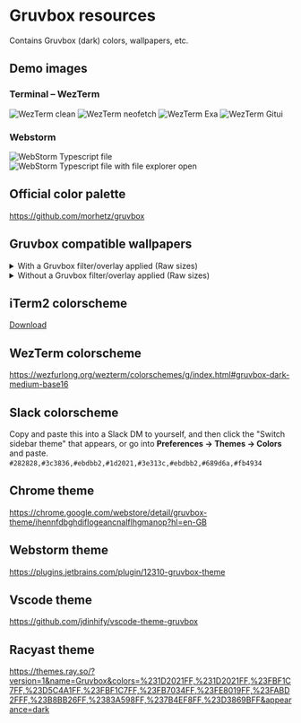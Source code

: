 # Gruvbox resources

Contains Gruvbox (dark) colors, wallpapers, etc. 

## Demo images

### Terminal – WezTerm

![WezTerm clean](https://github.com/christofferbergj/gruvbox-rice/assets/10507071/83a908ab-e244-4133-a23d-080014f91743)
![WezTerm neofetch](https://github.com/christofferbergj/gruvbox-rice/assets/10507071/7ce35d98-71ae-4e18-a208-c8c5b7d94580)
![WezTerm Exa](https://github.com/christofferbergj/gruvbox-rice/assets/10507071/885a4e4d-f6d3-4756-a1aa-e4ebd9f84364)
![WezTerm Gitui](https://github.com/christofferbergj/gruvbox-rice/assets/10507071/be0bb224-37f3-4d3f-837b-353fb5557c7d)


### Webstorm

![WebStorm Typescript file](https://github.com/christofferbergj/gruvbox-rice/assets/10507071/0034adb5-431e-433a-b578-52c38035bfdf)
![WebStorm Typescript file with file explorer open](https://github.com/christofferbergj/gruvbox-rice/assets/10507071/5b1bd384-a9cb-4b3e-9d47-d6ba1af32dcc)


## Official color palette

https://github.com/morhetz/gruvbox


## Gruvbox compatible wallpapers

<details>
  <summary>With a Gruvbox filter/overlay applied (Raw sizes)</summary>
  
  ![Image 1 without filter](https://github.com/christofferbergj/gruvbox-rice/blob/main/wallpapers/1-filter.jpg?raw=true)
  ![Image 2 without filter](https://github.com/christofferbergj/gruvbox-rice/blob/main/wallpapers/2-filter.jpg?raw=true)
  ![Image 3 without filter](https://github.com/christofferbergj/gruvbox-rice/blob/main/wallpapers/3-filter.jpg?raw=true)
  ![Image 4 without filter](https://github.com/christofferbergj/gruvbox-rice/blob/main/wallpapers/4-filter.jpg?raw=true)
  ![Image 5 without filter](https://github.com/christofferbergj/gruvbox-rice/blob/main/wallpapers/5-filter.jpg?raw=true)
  ![Image 6 without filter](https://github.com/christofferbergj/gruvbox-rice/blob/main/wallpapers/6-filter.jpg?raw=true)
</details>

<details>
  <summary>Without a Gruvbox filter/overlay applied (Raw sizes)</summary>
  
  ![Image 1 with filter](https://github.com/christofferbergj/gruvbox-rice/blob/main/wallpapers/1.jpg?raw=true)
  ![Image 2 with filter](https://github.com/christofferbergj/gruvbox-rice/blob/main/wallpapers/2.jpg?raw=true)
  ![Image 3 with filter](https://github.com/christofferbergj/gruvbox-rice/blob/main/wallpapers/3.jpg?raw=true)
  ![Image 4 with filter](https://github.com/christofferbergj/gruvbox-rice/blob/main/wallpapers/4.jpg?raw=true)
  ![Image 5 with filter](https://github.com/christofferbergj/gruvbox-rice/blob/main/wallpapers/5.jpg?raw=true)
  ![Image 6 with filter](https://github.com/christofferbergj/gruvbox-rice/blob/main/wallpapers/6.jpg?raw=true)
</details>

## iTerm2 colorscheme

[Download](gruvbox-dark.itermcolors)


## WezTerm colorscheme

https://wezfurlong.org/wezterm/colorschemes/g/index.html#gruvbox-dark-medium-base16


## Slack colorscheme

Copy and paste this into a Slack DM to yourself, and then click the "Switch sidebar theme" that appears, or go into **Preferences -> Themes -> Colors** and paste.  
`#282828,#3c3836,#ebdbb2,#1d2021,#3e313c,#ebdbb2,#689d6a,#fb4934`


## Chrome theme

https://chrome.google.com/webstore/detail/gruvbox-theme/ihennfdbghdiflogeancnalflhgmanop?hl=en-GB


## Webstorm theme

https://plugins.jetbrains.com/plugin/12310-gruvbox-theme

## Vscode theme

https://github.com/jdinhify/vscode-theme-gruvbox

## Racyast theme

https://themes.ray.so/?version=1&name=Gruvbox&colors=%231D2021FF,%231D2021FF,%23FBF1C7FF,%23D5C4A1FF,%23FBF1C7FF,%23FB7034FF,%23FE8019FF,%23FABD2FFF,%23B8BB26FF,%2383A598FF,%237B4EF8FF,%23D3869BFF&appearance=dark


